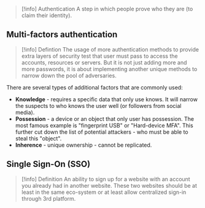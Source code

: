 >[!info] Authentication
>A step in which people prove who they are (to claim their identity).

## Multi-factors authentication
>[!info] Defintion
>The usage of more authentication methods to provide extra layers of security test that user must pass to access the accounts, resources or servers.
>But it is not just adding more and more passwords, it is about implementing another unique methods to narrow down the pool of adversaries.

There are several types of additional factors that are commonly used:
- **Knowledge** - requires a specific data that only use knows. It will narrow the suspects to who knows the user well (or followers from social media).
- **Possession** - a device or an object that only user has possession. The most famous example is "fingerprint USB" or "Hard-device MFA". This further cut down the list of potential attackers - who must be able to steal this "object".
- **Inherence** - unique ownership - cannot be replicated.

## Single Sign-On (SSO)
>[!info] Definition
>An ability to sign up for a website with an account you already had in another website. These two websites should be at least in the same eco-system or at least allow centralized sign-in through 3rd platform.

